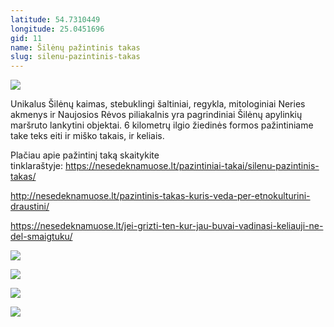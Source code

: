 ```yaml
---
latitude: 54.7310449
longitude: 25.0451696
gid: 11
name: Šilėnų pažintinis takas
slug: silenu-pazintinis-takas
---
```

![](https://doc-14-ag-mymaps.googleusercontent.com/untrusted/hostedimage/ihucu48q9m5s1hftel5u85tfdc/lq09jan75t6dcrql9f9iihrtqk/1641717000000/-WPmm_dsOCr8C_2Ftfdhs7CzXYdOD0wc/*/6AIsG_vbV9d7Q6kcMqP7r5kzSp46H6gdDMokVKxCCCeiXosCW9MsZq4Sg9xFvN0sg_yBPLQcJXBWu9u-ex4--y8F6R1QOaDVZnZaK4TMM8to8l2azwG7DnyFwPs69kJAoS0tDnkFu_PQbBrHbxgOH7J8a0ARkY3giAaFzRZZjXpULMfm4XaftJ9fqwROQ0qFG?session=0&fife)  
  
Unikalus Šilėnų kaimas, stebuklingi šaltiniai, regykla, mitologiniai Neries akmenys ir Naujosios Rėvos piliakalnis yra pagrindiniai Šilėnų apylinkių maršruto lankytini objektai. 6 kilometrų ilgio žiedinės formos pažintiniame take teks eiti ir miško takais, ir keliais.  
  
Plačiau apie pažintinį taką skaitykite tinklaraštyje: https://nesedeknamuose.lt/pazintiniai-takai/silenu-pazintinis-takas/  
  
http://nesedeknamuose.lt/pazintinis-takas-kuris-veda-per-etnokulturini-draustini/  
  
https://nesedeknamuose.lt/jei-grizti-ten-kur-jau-buvai-vadinasi-keliauji-ne-del-smaigtuku/  
  
![](https://doc-08-ag-mymaps.googleusercontent.com/untrusted/hostedimage/ihucu48q9m5s1hftel5u85tfdc/92s3k8146ds0qc8cr76mq8ktec/1641717000000/-WPmm_dsOCr8C_2Ftfdhs7CzXYdOD0wc/*/6AIsG_vYbrPt1Vir3oi6uT9LyIfcjntAluIjO1ZdPRvM7xo1F2xtlJF0sXBJHYs36-bhC4dl0xvxH4UdQXgX5a2nsmLSulIVei4bNN06zhj6jF_VU_bGrywUykLfTPPwfhr_1tj-Cj2Sw6ftIs4rUhvj3MVilivSJSakcMAn_DVY2oK9DIzLXDTHZeIeluyGd?session=0&fife)  
  
![](https://doc-04-ag-mymaps.googleusercontent.com/untrusted/hostedimage/ihucu48q9m5s1hftel5u85tfdc/m693vahlt95a7u960uil7evfuc/1641717000000/-WPmm_dsOCr8C_2Ftfdhs7CzXYdOD0wc/*/6AIsG_vbez248dRucbxud9ZhQAL7dqejmYPTPwyT9yeMCB9lysozPrpy7IXo95jwUTovqyIxPExsDZmicYcRQQG9BrH-Vvgj932pSn08maaHICKZaDUdEB3JrykXlsPTI8v7__kFBoZl5oMPiBY-lBfgyR2CaaMafpWMxRonqSj8ODRvpM0D0lUu-hBbTcRFBCQ?session=0&fife)  
  
![](https://doc-0o-ag-mymaps.googleusercontent.com/untrusted/hostedimage/ihucu48q9m5s1hftel5u85tfdc/vljudbrclri2rlf5n1s0c0gr8o/1641717000000/-WPmm_dsOCr8C_2Ftfdhs7CzXYdOD0wc/*/6AIsG_vbiRgj-DHB763yEZKdKbShrNLrVIquoEfBRgvQYCZTLDOUde_FOJ5-gvVUPBVEEErpH-vQbqwlYJkO9H8697UN48dHZTcs_KON96VRFntdm7c176LPqdLZAjZbLNfbjmDO3gHQw2P1UcLUSOUNrA3VyPKa6XPaukMXBuU-QcK9YzJ5yFfRoPZasUsI-uA?session=0&fife)  
  
![](https://doc-0g-ag-mymaps.googleusercontent.com/untrusted/hostedimage/ihucu48q9m5s1hftel5u85tfdc/kpf7noijsbs820ilkr1f3nh98o/1641717000000/-WPmm_dsOCr8C_2Ftfdhs7CzXYdOD0wc/*/6AIsG_vZLq7TX3NWuIrsDU5puGXvuYh3HCA1lwYR8AeUeAtzKk7-cxg7R7ohc6QECkDX3-SV6r4dMhff0J7u0O88KuMt6xDC-fv_Iy6iyUcymLtHSJ3iw1S8ic8VCWg9ipHY9DCLS5Knu2Q8CAugDSR2CK5OCgbLAh6rTcBdT8DBWOghpDKXbN2L2kKQQhPbiNg?session=0&fife)
